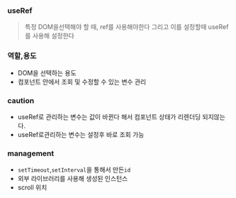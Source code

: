 ### useRef
>특정 DOM을선택해야 할 때, ref를 사용해야한다
>그리고 이를 설정할때 useRef를 사용해 설정한다
### 역할,용도
+ DOM을 선택하는 용도
+ 컴포넌트 안에서 조회 및 수정할 수 있는 변수 관리
### caution
+ useRef로 관리하는 변수는 값이 바뀐다 해서 컴포넌트 상태가 리렌더딩 되지않는다.
+ useRef로관리하는 변수는 설정후 바로 조회 가능
### management
+ ```setTimeout```,```setInterval```을 통해서 만든```id```
+ 외부 라이브러리를 사용해 생성된 인스턴스
+ scroll 위치
